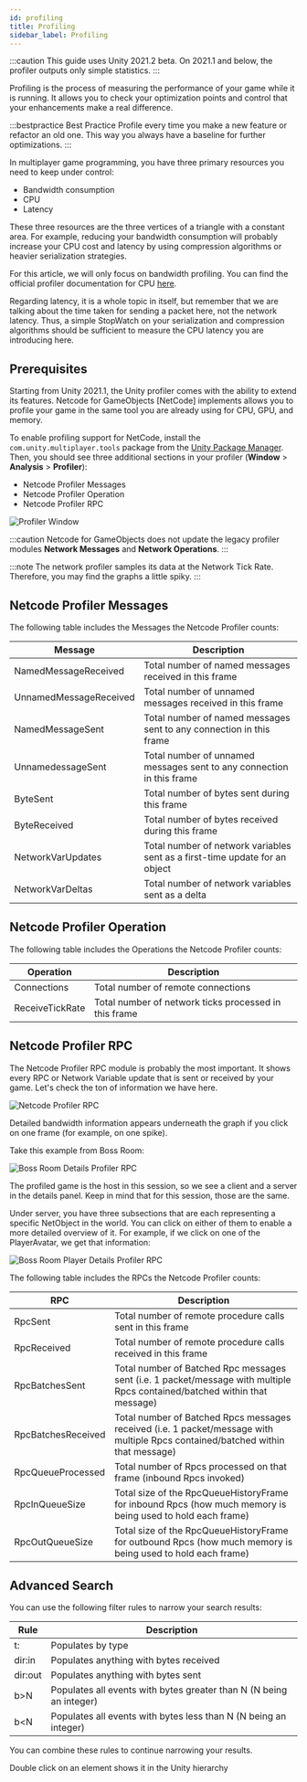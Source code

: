 ```yaml
---
id: profiling
title: Profiling
sidebar_label: Profiling
---
```

:::caution
This guide uses Unity 2021.2 beta. On 2021.1 and below, the profiler outputs only simple statistics.
:::

Profiling is the process of measuring the performance of your game while it is running. It allows you to check your optimization points and control that your enhancements make a real difference. 

:::bestpractice Best Practice
Profile every time you make a new feature or refactor an old one. This way you always have a baseline for further optimizations.
:::


In multiplayer game programming, you have three primary resources you need to keep under control: 
- Bandwidth consumption
- CPU
- Latency

These three resources are the three vertices of a triangle with a constant area. For example, reducing your bandwidth consumption will probably increase your CPU cost and latency by using compression algorithms or heavier serialization strategies. 

For this article, we will only focus on bandwidth profiling. You can find the official profiler documentation for CPU [here](https://docs.unity3d.com/Manual/ProfilerCPU.html). 

Regarding latency, it is a whole topic in itself, but remember that we are talking about the time taken for sending a packet here, not the network latency. Thus, a simple StopWatch on your serialization and compression algorithms should be sufficient to measure the CPU latency you are introducing here.

## Prerequisites

Starting from Unity 2021.1, the Unity profiler comes with the ability to extend its features. Netcode for GameObjects [NetCode] implements allows you to profile your game in the same tool you are already using for CPU, GPU, and memory.

To enable profiling support for NetCode, install the `com.unity.multiplayer.tools` package from the [Unity Package Manager](../migration/installation.md). Then, you should see three additional sections in your profiler (**Window** > **Analysis** > **Profiler**): 
- Netcode Profiler Messages
- Netcode Profiler Operation
- Netcode Profiler RPC

![Profiler Window](/img/profiler-window.png)

:::caution
Netcode for GameObjects does not update the legacy profiler modules **Network Messages** and **Network Operations**.
:::

:::note
The network profiler samples its data at the Network Tick Rate. Therefore, you may find the graphs a little spiky.
:::

## Netcode Profiler Messages

The following table includes the Messages the Netcode Profiler counts:

| Message | Description |
| -- | -- |
| NamedMessageReceived | Total number of named messages received in this frame |
| UnnamedMessageReceived | Total number of unnamed messages received in this frame |
| NamedMessageSent | Total number of named messages sent to any connection in this frame |
| UnnamedessageSent | Total number of unnamed messages sent to any connection in this frame |
| ByteSent | Total number of bytes sent during this frame |
| ByteReceived | Total number of bytes received during this frame |
| NetworkVarUpdates | Total number of network variables sent as a first-time update for an object |
| NetworkVarDeltas | Total number of network variables sent as a delta |

## Netcode Profiler Operation

The following table includes the Operations the Netcode Profiler counts:

| Operation | Description |
| -- | -- |
| Connections | Total number of remote connections |
| ReceiveTickRate | Total number of network ticks processed in this frame |

## Netcode Profiler RPC

The Netcode Profiler RPC module is probably the most important. It shows every RPC or Network Variable update that is sent or received by your game. Let's check the ton of information we have here.

![Netcode Profiler RPC](/img/profiler-rpc.png)

Detailed bandwidth information appears underneath the graph if you click on one frame (for example, on one spike).

Take this example from Boss Room: 

![Boss Room Details Profiler RPC](/img/boss-room-details-profiler-rpc.png)

The profiled game is the host in this session, so we see a client and a server in the details panel. Keep in mind that for this session, those are the same.

Under server, you have three subsections that are each representing a specific NetObject in the world. You can click on either of them to enable a more detailed overview of it. For example, if we click on one of the PlayerAvatar, we get that information: 

![Boss Room Player Details Profiler RPC](/img/boss-room-player-details-profiler-rpc.png)

The following table includes the RPCs the Netcode Profiler counts:

| RPC | Description |
| -- | -- |
| RpcSent | Total number of remote procedure calls sent in this frame |
| RpcReceived | Total number of remote procedure calls received in this frame |
| RpcBatchesSent | Total number of Batched Rpc messages sent  (i.e. 1 packet/message with multiple Rpcs contained/batched within that message) |
| RpcBatchesReceived | Total number of Batched Rpcs messages received  (i.e. 1 packet/message with multiple Rpcs contained/batched within that message) |
| RpcQueueProcessed | Total number of Rpcs processed on that frame (inbound Rpcs invoked) |
| RpcInQueueSize | Total size of the RpcQueueHistoryFrame for inbound Rpcs  (how much memory is being used to hold each frame) |
| RpcOutQueueSize | Total size of the RpcQueueHistoryFrame for outbound Rpcs (how much memory is being used to hold each frame) |

## Advanced Search

You can use the following filter rules to narrow your search results:

| Rule | Description |
| -- | -- |
| t: | Populates by type |
| dir:in | Populates anything with bytes received |
| dir:out | Populates anything with bytes sent |
| b>N | Populates all events with bytes greater than N (N being an integer) |
| b<N | Populates all events with bytes less than N (N being an integer) |

You can combine these rules to continue narrowing your results. 

Double click on an element shows it in the Unity hierarchy